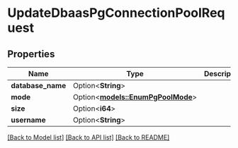 # UpdateDbaasPgConnectionPoolRequest

## Properties

Name | Type | Description | Notes
------------ | ------------- | ------------- | -------------
**database_name** | Option<**String**> |  | [optional]
**mode** | Option<[**models::EnumPgPoolMode**](enum-pg-pool-mode.md)> |  | [optional]
**size** | Option<**i64**> |  | [optional]
**username** | Option<**String**> |  | [optional]

[[Back to Model list]](../README.md#documentation-for-models) [[Back to API list]](../README.md#documentation-for-api-endpoints) [[Back to README]](../README.md)


